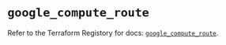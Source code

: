 # `google_compute_route`

Refer to the Terraform Registory for docs: [`google_compute_route`](https://registry.terraform.io/providers/hashicorp/google/4.73.2/docs/resources/compute_route).
